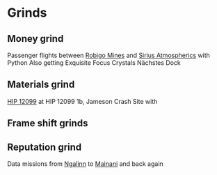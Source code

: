 # Grinds
## Money grind
Passenger flights between [Robigo Mines](https://inara.cz/galaxy-station/42265/) and [Sirius Atmospherics](https://inara.cz/galaxy-station/151365/) with Python
Also getting Exquisite Focus Crystals
Nächstes Dock
## Materials grind
[HIP 12099](https://inara.cz/galaxy-starsystem/47296/) at HIP 12099 1b, Jameson Crash Site with

## Frame shift grinds

## Reputation grind
Data missions from [Ngalinn](https://inara.cz/galaxy-station/37051/) to [Mainani](https://inara.cz/galaxy-station/35821/) and back again
